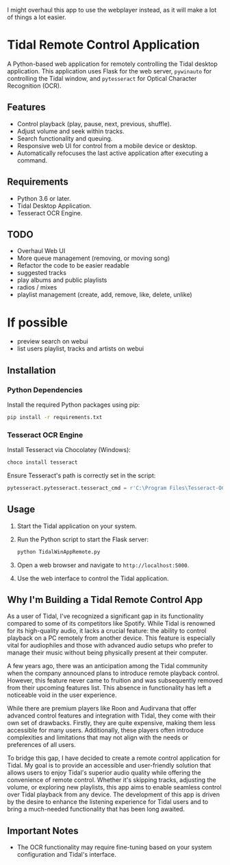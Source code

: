 I might overhaul this app to use the webplayer instead, as it will make a lot of things a lot easier.

# Tidal Remote Control Application

A Python-based web application for remotely controlling the Tidal desktop application. This application uses Flask for the web server, `pywinauto` for controlling the Tidal window, and `pytesseract` for Optical Character Recognition (OCR).

## Features

- Control playback (play, pause, next, previous, shuffle).
- Adjust volume and seek within tracks.
- Search functionality and queuing.
- Responsive web UI for control from a mobile device or desktop.
- Automatically refocuses the last active application after executing a command.

## Requirements

- Python 3.6 or later.
- Tidal Desktop Application.
- Tesseract OCR Engine.

## TODO
 - Overhaul Web UI
 - More queue management (removing, or moving song)
 - Refactor the code to be easier readable
 - suggested tracks
 - play albums and public playlists
 - radios / mixes
 - playlist management (create, add, remove, like, delete, unlike)
 # If possible
 - preview search on webui
 - list users playlist, tracks and artists on webui

## Installation

### Python Dependencies

Install the required Python packages using pip:

```bash
pip install -r requirements.txt
```

### Tesseract OCR Engine

Install Tesseract via Chocolatey (Windows):

```bash
choco install tesseract
```

Ensure Tesseract's path is correctly set in the script:

```python
pytesseract.pytesseract.tesseract_cmd = r'C:\Program Files\Tesseract-OCR\tesseract.exe'
```

## Usage

1. Start the Tidal application on your system.
2. Run the Python script to start the Flask server:

   ```bash
   python TidalWinAppRemote.py
   ```

3. Open a web browser and navigate to `http://localhost:5000`.
4. Use the web interface to control the Tidal application.

## Why I'm Building a Tidal Remote Control App

As a user of Tidal, I've recognized a significant gap in its functionality compared to some of its competitors like Spotify. While Tidal is renowned for its high-quality audio, it lacks a crucial feature: the ability to control playback on a PC remotely from another device. This feature is especially vital for audiophiles and those with advanced audio setups who prefer to manage their music without being physically present at their computer.

A few years ago, there was an anticipation among the Tidal community when the company announced plans to introduce remote playback control. However, this feature never came to fruition and was subsequently removed from their upcoming features list. This absence in functionality has left a noticeable void in the user experience.

While there are premium players like Roon and Audirvana that offer advanced control features and integration with Tidal, they come with their own set of drawbacks. Firstly, they are quite expensive, making them less accessible for many users. Additionally, these players often introduce complexities and limitations that may not align with the needs or preferences of all users.

To bridge this gap, I have decided to create a remote control application for Tidal. My goal is to provide an accessible and user-friendly solution that allows users to enjoy Tidal's superior audio quality while offering the convenience of remote control. Whether it's skipping tracks, adjusting the volume, or exploring new playlists, this app aims to enable seamless control over Tidal playback from any device. The development of this app is driven by the desire to enhance the listening experience for Tidal users and to bring a much-needed functionality that has been long awaited.

## Important Notes

- The OCR functionality may require fine-tuning based on your system configuration and Tidal's interface.
